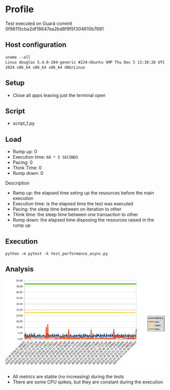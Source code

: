# Profile

Test executed on Guará commit 0f96115cba2df18647ea2bd8f9f5f304610b7681

## Host configuration
```
uname --all
Linux douglas 5.4.0-204-generic #224-Ubuntu SMP Thu Dec 5 13:38:28 UTC 2024 x86_64 x86_64 x86_64 GNU/Linux
```

## Setup
- Close all apps leaving just the terminal open

## Script
- script_1.py

## Load

- Rump up: 0
- Execution time: `60 * 5 SECONDS`
- Pacing: 0
- Think Time: 0
- Rump down: 0

Description
- Ramp up: the elapsed time seting up the resources before the main execution
- Execution time: is the elapsed time the test was executed
- Pacing: the sleep time between on iteration to other
- Think time: the sleep time between one transaction to other
- Rump down: the elapsed time disposing the resources raised in the rump up

## Execution

```
python -m pytest -k test_performance_async.py
```

## Analysis

![alt text](image.png)

- All metrics are stable (no increasing) during the tests
- There are some CPU spikes, but they are constant during the execution